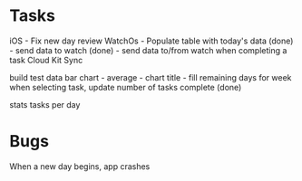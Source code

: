 #  Tasks

iOS
    - Fix new day review 
WatchOs
    - Populate table with today's data (done)
    - send data to watch (done)
    - send data to/from watch when completing a task
Cloud Kit Sync


build test data
bar chart
    - average
    - chart title
    - fill remaining days for week
when selecting task, update number of tasks complete (done)

stats
    tasks per day

# Bugs

When a new day begins, app crashes

